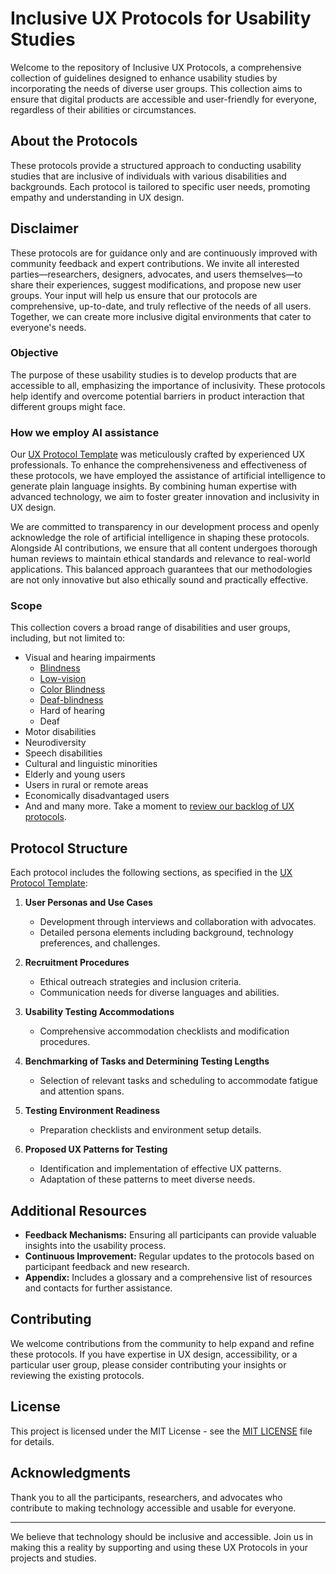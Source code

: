 # Inclusive UX Protocols for Usability Studies

Welcome to the repository of Inclusive UX Protocols, a comprehensive collection of guidelines designed to enhance usability studies by incorporating the needs of diverse user groups. This collection aims to ensure that digital products are accessible and user-friendly for everyone, regardless of their abilities or circumstances.

## About the Protocols

These protocols provide a structured approach to conducting usability studies that are inclusive of individuals with various disabilities and backgrounds. Each protocol is tailored to specific user needs, promoting empathy and understanding in UX design.


## Disclaimer
These protocols are for guidance only and are continuously improved with community feedback and expert contributions. We invite all interested parties—researchers, designers, advocates, and users themselves—to share their experiences, suggest modifications, and propose new user groups. Your input will help us ensure that our protocols are comprehensive, up-to-date, and truly reflective of the needs of all users. Together, we can create more inclusive digital environments that cater to everyone's needs.


### Objective

The purpose of these usability studies is to develop products that are accessible to all, emphasizing the importance of inclusivity. These protocols help identify and overcome potential barriers in product interaction that different groups might face.

### How we employ AI assistance

Our [UX Protocol Template](/uxp-template.md) was meticulously crafted by experienced UX professionals. To enhance the comprehensiveness and effectiveness of these protocols, we have employed the assistance of artificial intelligence to generate plain language insights. By combining human expertise with advanced technology, we aim to foster greater innovation and inclusivity in UX design. 

We are committed to transparency in our development process and openly acknowledge the role of artificial intelligence in shaping these protocols. Alongside AI contributions, we ensure that all content undergoes thorough human reviews to maintain ethical standards and relevance to real-world applications. This balanced approach guarantees that our methodologies are not only innovative but also ethically sound and practically effective.

### Scope

This collection covers a broad range of disabilities and user groups, including, but not limited to:
- Visual and hearing impairments
  - [Blindness](/protocols/ada-blind.md)
  - [Low-vision](/protocols/ada-low-vision.md)
  - [Color Blindness](/protocols/ada-color-blind.md)
  - [Deaf-blindness](/protocols/ada-deaf-blind.md)
  - Hard of hearing
  - Deaf
- Motor disabilities
- Neurodiversity
- Speech disabilities
- Cultural and linguistic minorities
- Elderly and young users
- Users in rural or remote areas
- Economically disadvantaged users
- And and many more. Take a moment to [review our backlog of UX protocols](/protocols/README.md).

## Protocol Structure

Each protocol includes the following sections, as specified in the [UX Protocol Template](/uxp-template.md):

1. **User Personas and Use Cases**
   - Development through interviews and collaboration with advocates.
   - Detailed persona elements including background, technology preferences, and challenges.

2. **Recruitment Procedures**
   - Ethical outreach strategies and inclusion criteria.
   - Communication needs for diverse languages and abilities.

3. **Usability Testing Accommodations**
   - Comprehensive accommodation checklists and modification procedures.

4. **Benchmarking of Tasks and Determining Testing Lengths**
   - Selection of relevant tasks and scheduling to accommodate fatigue and attention spans.

5. **Testing Environment Readiness**
   - Preparation checklists and environment setup details.

6. **Proposed UX Patterns for Testing**
   - Identification and implementation of effective UX patterns.
   - Adaptation of these patterns to meet diverse needs.

## Additional Resources

- **Feedback Mechanisms:** Ensuring all participants can provide valuable insights into the usability process.
- **Continuous Improvement:** Regular updates to the protocols based on participant feedback and new research.
- **Appendix:** Includes a glossary and a comprehensive list of resources and contacts for further assistance.

## Contributing

We welcome contributions from the community to help expand and refine these protocols. If you have expertise in UX design, accessibility, or a particular user group, please consider contributing your insights or reviewing the existing protocols.

## License

This project is licensed under the MIT License - see the [MIT LICENSE](MIT-LICENSE.txt) file for details.

## Acknowledgments

Thank you to all the participants, researchers, and advocates who contribute to making technology accessible and usable for everyone.

---


We believe that technology should be inclusive and accessible. Join us in making this a reality by supporting and using these UX Protocols in your projects and studies.

